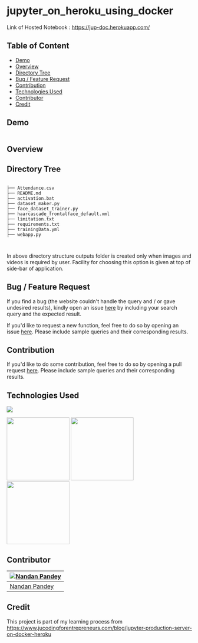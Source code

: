# jupyter_on_heroku_using_docker
Link of Hosted Notebook : https://jup-doc.herokuapp.com/

## Table of Content
  * [Demo](#demo)
  * [Overview](#overview)
  * [Directory Tree](#directory-tree)
  * [Bug / Feature Request](#bug---feature-request)
  * [Contribution](#contribution)
  * [Technologies Used](#technologies-used)
  * [Contributor](#contributor)
  * [Credit](#credit)


## Demo

![<img target="_blank" src="https://i.imgur.com/E3a3wnH.png" width=170>](https://jup-doc.herokuapp.com/)



## Overview


## Directory Tree 
```

├── Attendance.csv
├── README.md
├── activation.bat
├── dataset_maker.py
├── face_dataset_trainer.py
├── haarcascade_frontalface_default.xml
├── limitation.txt
├── requirements.txt
├── trainingData.yml
├── webapp.py



```
In above directory structure outputs folder is created only when images and videos is required by user. Facility for choosing this option is given at top of side-bar of application.




## Bug / Feature Request
If you find a bug (the website couldn't handle the query and / or gave undesired results), kindly open an issue [here](https://github.com/pandeynandancse/jupyter_on_heroku_using_docker/new) by including your search query and the expected result.

If you'd like to request a new function, feel free to do so by opening an issue [here](https://github.com/pandeynandancse/jupyter_on_heroku_using_docker/issues/new). Please include sample queries and their corresponding results.


## Contribution
If you'd like to do some contribution, feel free to do so by opening a pull request [here](https://github.com/pandeynandancse/jupyter_on_heroku_using_docker/pulls). Please include sample queries and their corresponding results.




## Technologies Used

![](https://forthebadge.com/images/badges/made-with-python.svg)


[<img target="_blank" src="https://i.imgur.com/6Ux6U5K.jpg" width=170>](https://docker.com/) 
[<img target="_blank" src="https://i.imgur.com/b4hdrpz.png" width=170>](https://jupyter.org/) 
[<img target="_blank" src="https://i.imgur.com/aMqQ4nd.png" width=170>](https://heroku.com/) 



## Contributor
[![Nandan Pandey](https://qph.fs.quoracdn.net/main-thumb-189737418-200-jmwzsixdznlgemnejuecomukeluqkgzd.jpeg)](https://pandeynandancse.github.io) |
-|
[Nandan Pandey](https://pandeynandancse.github.io) |)


## Credit
This project is part of my learning process from https://www.jucodingforentrepreneurs.com/blog/jupyter-production-server-on-docker-heroku

 

